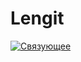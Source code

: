 # Lengit
[![Связующее](https://mybinder.org/badge_logo.svg)](https://mybinder.org/v2/gh/demyang/Lengit.git/main)
